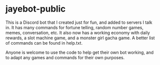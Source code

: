 # jayebot-public

This is a Discord bot that I created just for fun, and added to servers I talk in.
It has many commands for fortune telling, random number games, memes, conversation, etc.
It also now has a working economy with daily rewards, a slot machine game, and a monster girl gacha game.
A better list of commands can be found in help.txt.

Anyone is welcome to use the code to help get their own bot working, and to adapt any games and commands for their own purposes.
